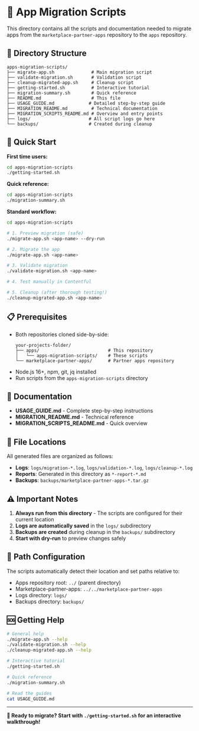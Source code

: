 # 🚀 App Migration Scripts

This directory contains all the scripts and documentation needed to migrate apps from the `marketplace-partner-apps` repository to the `apps` repository.

## 📁 Directory Structure

```
apps-migration-scripts/
├── migrate-app.sh              # Main migration script
├── validate-migration.sh       # Validation script
├── cleanup-migrated-app.sh     # Cleanup script
├── getting-started.sh          # Interactive tutorial
├── migration-summary.sh        # Quick reference
├── README.md                   # This file
├── USAGE_GUIDE.md             # Detailed step-by-step guide
├── MIGRATION_README.md         # Technical documentation
├── MIGRATION_SCRIPTS_README.md # Overview and entry points
├── logs/                      # All script logs go here
└── backups/                   # Created during cleanup
```

## 🚀 Quick Start

**First time users:**
```bash
cd apps-migration-scripts
./getting-started.sh
```

**Quick reference:**
```bash
cd apps-migration-scripts
./migration-summary.sh
```

**Standard workflow:**
```bash
cd apps-migration-scripts

# 1. Preview migration (safe)
./migrate-app.sh <app-name> --dry-run

# 2. Migrate the app
./migrate-app.sh <app-name>

# 3. Validate migration
./validate-migration.sh <app-name>

# 4. Test manually in Contentful

# 5. Cleanup (after thorough testing!)
./cleanup-migrated-app.sh <app-name>
```

## 📋 Prerequisites

- Both repositories cloned side-by-side:
  ```
  your-projects-folder/
  ├── apps/                          # This repository
  │   └── apps-migration-scripts/    # These scripts
  └── marketplace-partner-apps/      # Partner apps repository
  ```
- Node.js 16+, npm, git, jq installed
- Run scripts from the `apps-migration-scripts` directory

## 📖 Documentation

- **USAGE_GUIDE.md** - Complete step-by-step instructions
- **MIGRATION_README.md** - Technical reference
- **MIGRATION_SCRIPTS_README.md** - Quick overview

## 📁 File Locations

All generated files are organized as follows:

- **Logs**: `logs/migration-*.log`, `logs/validation-*.log`, `logs/cleanup-*.log`
- **Reports**: Generated in this directory as `*-report-*.md`
- **Backups**: `backups/marketplace-partner-apps-*.tar.gz`

## ⚠️ Important Notes

1. **Always run from this directory** - The scripts are configured for their current location
2. **Logs are automatically saved** in the `logs/` subdirectory
3. **Backups are created** during cleanup in the `backups/` subdirectory
4. **Start with dry-run** to preview changes safely

## 🔧 Path Configuration

The scripts automatically detect their location and set paths relative to:
- Apps repository root: `../` (parent directory)
- Marketplace-partner-apps: `../../marketplace-partner-apps`
- Logs directory: `logs/`
- Backups directory: `backups/`

## 🆘 Getting Help

```bash
# General help
./migrate-app.sh --help
./validate-migration.sh --help
./cleanup-migrated-app.sh --help

# Interactive tutorial
./getting-started.sh

# Quick reference
./migration-summary.sh

# Read the guides
cat USAGE_GUIDE.md
```

---

**🎉 Ready to migrate? Start with `./getting-started.sh` for an interactive walkthrough!**

